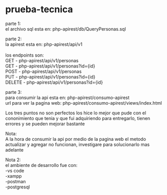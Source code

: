 # prueba-tecnica

parte 1: <br/>
el archivo sql esta en: php-apirest/db/QueryPersonas.sql

parte 2: <br/>
la apirest esta en: php-apirest/api/v1 <br/> <br/>
los endpoints son:  <br/>
GET    - php-apirest/api/v1/personas <br/>
GET    - php-apirest/api/v1/personas?id={id} <br/>
POST   - php-apirest/api/v1/personas <br/>
PUT    - php-apirest/api/v1/personas?id={id} <br/>
DELETE - php-apirest/api/v1/personas?id={id} <br/>

parte 3: <br/>
para consumir la api esta en: php-apirest/consumo-apirest  <br/>
url para ver la pagina web:  php-apirest/consumo-apirest/views/index.html

Los tres puntos no son perfectos los hice lo mejor que pude con el cononimiento que tenia y que fui adquiriendo para entregarlo, tienen errores y se pueden mejorar bastante

Nota: <br/>
A la hora de consumir la api por medio de la pagina web el metodo actualizar y agregar no funcionan, investigare para solucionarlo mas adelante 

Nota 2: <br/>
el ambiente de desarrollo fue con: <br/>
-vs code <br/>
-xampp <br/>
-postman <br/>
-postgresql
